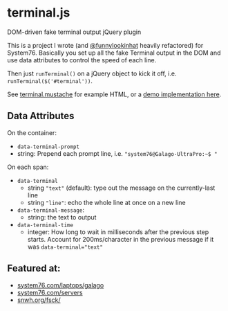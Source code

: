 # terminal.js
DOM-driven fake terminal output jQuery plugin

This is a project I wrote (and [@funnylookinhat](https://github.com/funnylookinhat) heavily refactored) for System76. Basically you set up all the fake Terminal output in the DOM and use data attributes to control the speed of each line.

Then just `runTerminal()` on a jQuery object to kick it off, i.e. `runTerminal($('#terminal'))`.

See [terminal.mustache](https://github.com/cassidyjames/terminal.js/blob/master/terminal.mustache) for example HTML, or a [demo implementation here](http://cassidyjames.github.io/terminal.js/).


## Data Attributes

On the container:

* `data-terminal-prompt`
 * string: Prepend each prompt line, i.e. `"system76@Galago-UltraPro:~$ "`

On each span:

* `data-terminal`
  * string `"text"` (default): type out the message on the currently-last line
  * string `"line"`: echo the whole line at once on a new line
* `data-terminal-message`:
  * string: the text to output
* `data-terminal-time`
  * integer: How long to wait in milliseconds after the previous step starts. Account for 200ms/character in the previous message if it was `data-terminal="text"`


## Featured at:

* [system76.com/laptops/galago](https://system76.com/laptops/galago)
* [system76.com/servers](https://system76.com/servers)
* [snwh.org/fsck/](http://snwh.org/fsck/)
